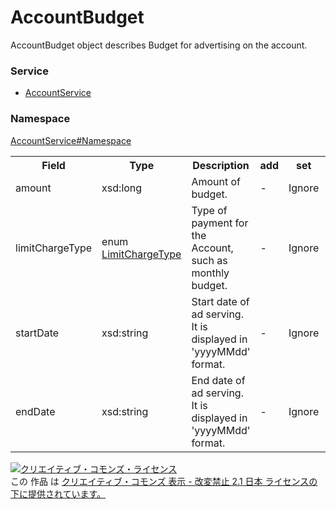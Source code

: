 # AccountBudget
AccountBudget object describes Budget for advertising on the account.
### Service
+ [AccountService](../../services/AccountService.md)

### Namespace
[AccountService#Namespace](../../services/AccountService.md#namespace)

<table>
 <tr>
  <th>Field</th>
  <th>Type</th>
  <th>Description</th>
  <th>add</th>
  <th>set</th>
  <th>remove</th>
 </tr>
 <tr>
  <td>amount</td>
  <td>xsd:long</td>
  <td>Amount of budget.</td>
  <td>-</td>
  <td>Ignore</td>
  <td>-</td>
 </tr>
 <tr>
  <td>limitChargeType</td>
  <td>enum <a href="LimitChargeType.md">LimitChargeType</a></td>
  <td>Type of payment for the Account, such as monthly budget.</td>
  <td>-</td>
  <td>Ignore</td>
  <td>-</td>
 </tr>
 <tr>
  <td>startDate</td>
  <td>xsd:string</td>
  <td>Start date of ad serving.<br>It is displayed in 'yyyyMMdd' format.</td>
  <td>-</td>
  <td>Ignore</td>
  <td>-</td>
 </tr>
 <tr>
  <td>endDate</td>
  <td>xsd:string</td>
  <td>End date of ad serving.<br>It is displayed in 'yyyyMMdd' format.</td>
  <td>-</td>
  <td>Ignore</td>
  <td>-</td>
 </tr>
 </table>

<a rel="license" href="http://creativecommons.org/licenses/by-nd/2.1/jp/"><img alt="クリエイティブ・コモンズ・ライセンス" style="border-width:0" src="https://i.creativecommons.org/l/by-nd/2.1/jp/88x31.png" /></a><br />この 作品 は <a rel="license" href="http://creativecommons.org/licenses/by-nd/2.1/jp/">クリエイティブ・コモンズ 表示 - 改変禁止 2.1 日本 ライセンスの下に提供されています。</a>
